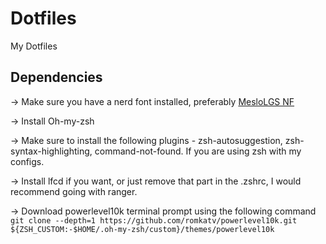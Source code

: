# Dotfiles
My Dotfiles

## Dependencies
-> Make sure you have a nerd font installed, preferably [MesloLGS NF](https://github.com/romkatv/powerlevel10k#meslo-nerd-font-patched-for-powerlevel10k)

-> Install Oh-my-zsh

-> Make sure to install the following plugins - zsh-autosuggestion, zsh-syntax-highlighting, command-not-found. If you are using zsh with my configs.

-> Install lfcd if you want, or just remove that part in the .zshrc, I would recommend going with ranger.

-> Download powerlevel10k terminal prompt using the following command
    ```
    git clone --depth=1 https://github.com/romkatv/powerlevel10k.git ${ZSH_CUSTOM:-$HOME/.oh-my-zsh/custom}/themes/powerlevel10k
    ```
